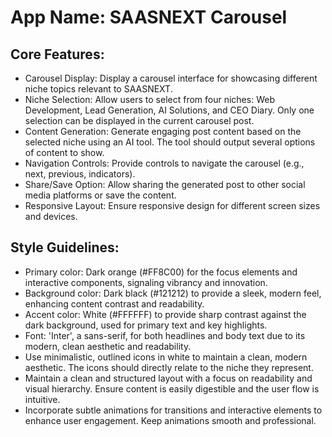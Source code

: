 # **App Name**: SAASNEXT Carousel

## Core Features:

- Carousel Display: Display a carousel interface for showcasing different niche topics relevant to SAASNEXT.
- Niche Selection: Allow users to select from four niches: Web Development, Lead Generation, AI Solutions, and CEO Diary. Only one selection can be displayed in the current carousel post.
- Content Generation: Generate engaging post content based on the selected niche using an AI tool. The tool should output several options of content to show.
- Navigation Controls: Provide controls to navigate the carousel (e.g., next, previous, indicators).
- Share/Save Option: Allow sharing the generated post to other social media platforms or save the content.
- Responsive Layout: Ensure responsive design for different screen sizes and devices.

## Style Guidelines:

- Primary color: Dark orange (#FF8C00) for the focus elements and interactive components, signaling vibrancy and innovation.
- Background color: Dark black (#121212) to provide a sleek, modern feel, enhancing content contrast and readability.
- Accent color: White (#FFFFFF) to provide sharp contrast against the dark background, used for primary text and key highlights.
- Font: 'Inter', a sans-serif, for both headlines and body text due to its modern, clean aesthetic and readability.
- Use minimalistic, outlined icons in white to maintain a clean, modern aesthetic. The icons should directly relate to the niche they represent.
- Maintain a clean and structured layout with a focus on readability and visual hierarchy. Ensure content is easily digestible and the user flow is intuitive.
- Incorporate subtle animations for transitions and interactive elements to enhance user engagement. Keep animations smooth and professional.